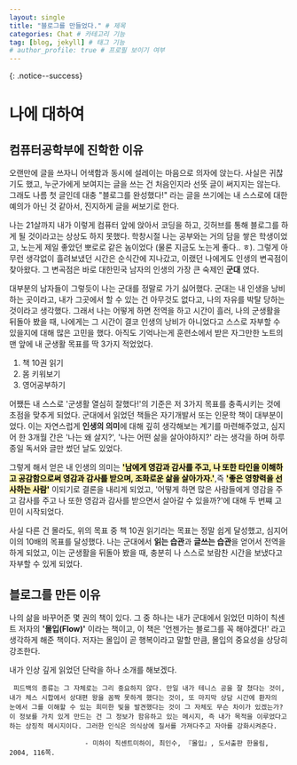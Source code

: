 ```yaml
---
layout: single
title: "블로그를 만들었다." # 제목
categories: Chat # 카테고리 기능
tag: [blog, jekyll] # 태그 기능
# author_profile: true # 프로필 보이기 여부
---
```


{: .notice--success}  
# 나에 대하여

## 컴퓨터공학부에 진학한 이유
오랜만에 글을 쓰자니 어색함과 동시에 설레이는 마음으로 의자에 앉는다. 사실은 귀찮기도 했고, 누군가에게 보여지는 글을 쓰는 건 처음인지라 선뜻 글이 써지지는 않는다. 그래도 나름 첫 글인데 대충 "블로그를 완성했다!" 라는 글을 쓰기에는 내 스스로에 대한 예의가 아닌 것 같아서, 진지하게 글을 써보기로 한다.

나는 21살까지 내가 이렇게 컴퓨터 앞에 앉아서 코딩을 하고, 깃허브를 통해 블로그를 하게 될 것이라고는 상상도 하지 못했다. 학창시절 나는 공부와는 거의 담을 쌓은 학생이었고, 노는게 제일 좋았던 뽀로로 같은 놈이었다 (물론 지금도 노는게 좋다.. ㅎ). 그렇게 아무런 생각없이 흘려보냈던 시간은 순식간에 지나갔고, 이랬던 나에게도 인생의 변곡점이 찾아왔다. 그 변곡점은 바로 대한민국 남자의 인생의 가장 큰 숙제인 **군대** 였다.

대부분의 남자들이 그렇듯이 나는 군대를 정말로 가기 싫어했다. 군대는 내 인생을 낭비하는 곳이라고, 내가 그곳에서 할 수 있는 건 아무것도 없다고, 나의 자유를 박탈 당하는 것이라고 생각했다. 그래서 나는 어떻게 하면 전역을 하고 시간이 흘러, 나의 군생활을 뒤돌아 봤을 때, 나에게는 그 시간이 결코 인생의 낭비가 아니었다고 스스로 자부할 수 있을지에 대해 많은 고민을 했다. 아직도 기억나는게 훈련소에서 받은 자그만한 노트의 맨 앞에 내 군생활 목표를 딱 3가지 적었었다. 

1. 책 10권 읽기
2. 몸 키워보기
3. 영어공부하기

어쨌든 내 스스로 '군생활 열심히 잘했다!'의 기준은 저 3가지 목표를 충족시키는 것에 초점을 맞추게 되었다. 군대에서 읽었던 책들은 자기개발서 또는 인문학 책이 대부분이었다. 이는 자연스럽게 **인생의 의미**에 대해 깊히 생각해보는 계기를 마련해주었고, 심지어 한 3개월 간은 '나는 왜 살지?', '나는 어떤 삶을 살아야하지?' 라는 생각을 하며 하루종일 독서와 글만 썼던 날도 있었다.

그렇게 해서 얻은 내 인생의 의미는 <span style="background-color:#fff5b1; color: black"  >**'남에게 영감과 감사를 주고, 나 또한 타인을 이해하고 공감함으로써 영감과 감사를 받으며, 조화로운 삶을 살아가자.'**</span>,즉 <span style="background-color:#fff5b1; color: black">**'좋은 영향력을 선사하는 사람'**</span> 이되기로 결론을 내리게 되었고, '어떻게 하면 많은 사람들에게 영감을 주고 감사를 주고 나 또한 영감과 감사를 받으면서 살아갈 수 있을까?'에 대해 두 번쨰 고민이 시작되었다. 



사실 다른 건 몰라도, 위의 목표 중 책 10권 읽기라는 목표는 정말 쉽게 달성했고, 심지어 이의 10배의 목표를 달성했다. 나는 군대에서 **읽는 습관**과 **글쓰는 습관**을 얻어서 전역을 하게 되었고, 이는 군생활을 뒤돌아 봤을 때, 충분히 나 스스로 보람찬 시간을 보냈다고 자부할 수 있게 되었다.

## 블로그를 만든 이유

나의 삶을 바꾸어준 몇 권의 책이 있다.
그 중 하나는 내가 군대에서 읽었던 미하이 칙센트 저자의 **'몰입(Flow)'** 이라는 책이고, 이 책은 '언젠가는 블로그를 꼭 해야겠다!' 라고 생각하게 해준 책이다.
저자는 몰입이 곧 행복이라고 말할 만큼, 몰입의 중요성을 상당히 강조한다.

내가 인상 깊게 읽었던 단락을 하나 소개를 해보겠다.
```
 피드백의 종류는 그 자체로는 그리 중요하지 않다. 만일 내가 테니스 공을 잘 쳤다는 것이,
내가 체스 시합에서 상대편 왕을 꼼짝 못하게 했다는 것이, 또 마지막 상담 시간에 환자의 
눈에서 그를 이해할 수 있는 희미한 빛을 발견했다는 것이 그 자체도 무슨 차이가 있겠는가?
이 정보를 가치 있게 만드는 건 그 정보가 함유하고 있는 메시지, 즉 내가 목적을 이루었다고 
하는 상징적 메시지이다. 그러한 인식은 의식상에 질서를 가져다주고 자아를 강화시켜준다.

                   - 미하이 칙센트미하이, 최인수, 『몰입』, 도서출판 한울림, 2004, 116쪽.
```

